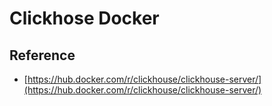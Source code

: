 # Clickhose Docker

## Reference

- [https://hub.docker.com/r/clickhouse/clickhouse-server/](https://hub.docker.com/r/clickhouse/clickhouse-server/)